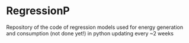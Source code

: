 # RegressionP
Repository of the code of regression models used for energy generation and consumption (not done yet!) in python
updating every ~2 weeks
